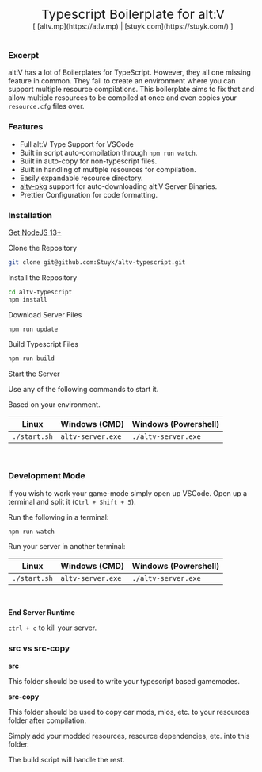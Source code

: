 <center >
<span style="font-size: 26px">
    Typescript Boilerplate for alt:V
</span>
<br />
	[ [altv.mp](https://atlv.mp) | [stuyk.com](https://stuyk.com/) ]
</center>
<br />

### Excerpt

alt:V has a lot of Boilerplates for TypeScript. However, they all one missing feature in common. They fail to create an environment where you can support multiple resource compilations. This boilerplate aims to fix that and allow multiple resources to be compiled at once and even copies your `resource.cfg` files over.

### Features

-   Full alt:V Type Support for VSCode
-   Built in script auto-compilation through `npm run watch`.
-   Built in auto-copy for non-typescript files.
-   Built in handling of multiple resources for compilation.
-   Easily expandable resource directory.
-   [altv-pkg](https://github.com/Stuyk/altv-pkg) support for auto-downloading alt:V Server Binaries.
-   Prettier Configuration for code formatting.

### Installation

[Get NodeJS 13+](https://nodejs.org/en/download/current/)

Clone the Repository

```sh
git clone git@github.com:Stuyk/altv-typescript.git
```

Install the Repository

```sh
cd altv-typescript
npm install
```

Download Server Files

```sh
npm run update
```

Build Typescript Files

```sh
npm run build
```

Start the Server

Use any of the following commands to start it.

Based on your environment.

| Linux        | Windows (CMD)     | Windows (Powershell) |
| ------------ | ----------------- | -------------------- |
| `./start.sh` | `altv-server.exe` | `./altv-server.exe`  |

<br />

### Development Mode

If you wish to work your game-mode simply open up VSCode. Open up a terminal and split it (`Ctrl + Shift + 5`).

Run the following in a terminal:

```sh
npm run watch
```

Run your server in another terminal:

| Linux        | Windows (CMD)     | Windows (Powershell) |
| ------------ | ----------------- | -------------------- |
| `./start.sh` | `altv-server.exe` | `./altv-server.exe`  |

<br />

**End Server Runtime**

`ctrl + c` to kill your server.

### src vs src-copy

**src**

This folder should be used to write your typescript based gamemodes.

**src-copy**

This folder should be used to copy car mods, mlos, etc. to your resources folder after compilation.

Simply add your modded resources, resource dependencies, etc. into this folder.

The build script will handle the rest.
